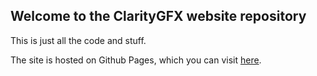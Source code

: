## Welcome to the ClarityGFX website repository
This is just all the code and stuff.

The site is hosted on Github Pages, which you can visit [here](https://melonspeedruns.github.io/ClarityGFX_Presets/).
